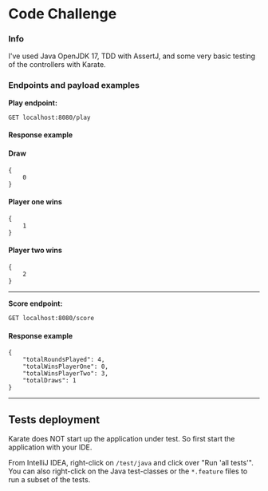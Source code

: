 # Code Challenge
### Info
I've used Java OpenJDK 17, TDD with AssertJ, and some very basic testing of the controllers with Karate.
### Endpoints and payload examples

**Play endpoint:**

``
GET localhost:8080/play
``
#### Response example
#### Draw
    {
        0
    }
#### Player one wins
    {
        1
    }
#### Player two wins
    {
        2
    }
---
**Score endpoint:**

``
GET localhost:8080/score
``
#### Response example

    {
        "totalRoundsPlayed": 4,
        "totalWinsPlayerOne": 0,
        "totalWinsPlayerTwo": 3,
        "totalDraws": 1
    }
---
## Tests deployment
Karate does NOT start up the application under test. So first start the application with your IDE.

From IntelliJ IDEA, right-click on ``/test/java`` and click over "Run 'all tests'".
You can also right-click on the Java test-classes or the ``*.feature`` files to run a subset of the tests.